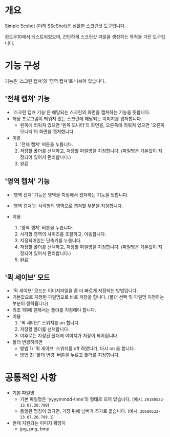 # 개요
Simple Scshot (이하 SScShot)은 심플한 스크린샷 도구입니다.

윈도우10에서 테스트되었으며, 간단하게 스크린샷 파일을 생성하는 목적을 가진 도구입니다. 



# 기능 구성

기능은 '스크린 캡쳐'와 '영역 캡쳐'로 나뉘어 있습니다. 



## '전체 캡쳐' 기능

* '스크린 캡쳐 기능'은 해당되는 스크린의 화면을 캡쳐하는 기능을 뜻합니다.
* 해당 프로그램이 띄워져 있는 스크린에 해당되는 이미지를 캡쳐합니다. 
    * 왼쪽에 띄워져 있으면 '왼쪽 모니터'의 화면을, 오른쪽에 띄워져 있으면 '오른쪽 모니터'의 화면을 캡쳐합니다.
* 이용
    1. '전체 캡쳐' 버튼을 누릅니다.
    2. 저장할 폴더를 선택하고, 저장할 파일명을 지정합니다. (파일명은 기본값이 지정되어 있어서 편리합니다.)
    3. 완료



## '영역 캡쳐' 기능

* '영역 캡쳐' 기능은 영역을 지정해서 캡쳐하는 기능을 뜻합니다.
* '영역 캡쳐'는 사각형의 영역으로 캡쳐할 부분을 지정합니다. 

* 이용
  1. '영역 캡쳐' 버튼을 누릅니다.
  2. 사각형 영역의 사이즈를 조절하고, 이동합니다.
  3. 지정되어있는 단축키를 누릅니다. 
  4. 저장할 폴더를 선택하고, 저장할 파일명을 지정합니다. (파일명은 기본값이 지정되어 있어서 편리합니다.)
  5. 완료



## '퀵 세이브' 모드

* '퀵 세이브' 모드는 이미지파일을 좀 더 빠르게 저장하는 방법입니다.
* 기본값으로 지정된 파일명으로 바로 저장을 합니다. (폴더 선택 및 파일명 지정하는 부분이 생략됩니다)
* 최초 1회에 한해서는 폴더를 지정해야 합니다.
* 이용
  1. '퀵 세이브' 스위치를 on 합니다.
  2. 저장할 폴더를 선택합니다.
  3. 이후로는 지정된 폴더에 이미지가 저장이 되어집니다.
* 폴더 변경하려면
  * 방법 1) '퀵 세이브' 스위치를 off 하였다가, 다시 on 을 합니다.
  * 방법 2) '폴더 변경' 버튼을 누르고 폴더를 지정합니다.




# 공통적인 사항
* 기본 파일명
  * 기본 파일명은 'yyyymmdd-time'의 형태로 되어 있습니다.  (예시. `20180522-13.07.20.799`)
  * 동일한 명칭이 있다면, 가장 뒤에 넘버가 추가로 붙습니다. (예시. `20180522-13.07.20.799.1`)
* 현재 지원되는 이미지 확장자
  * jpg, png, bmp

